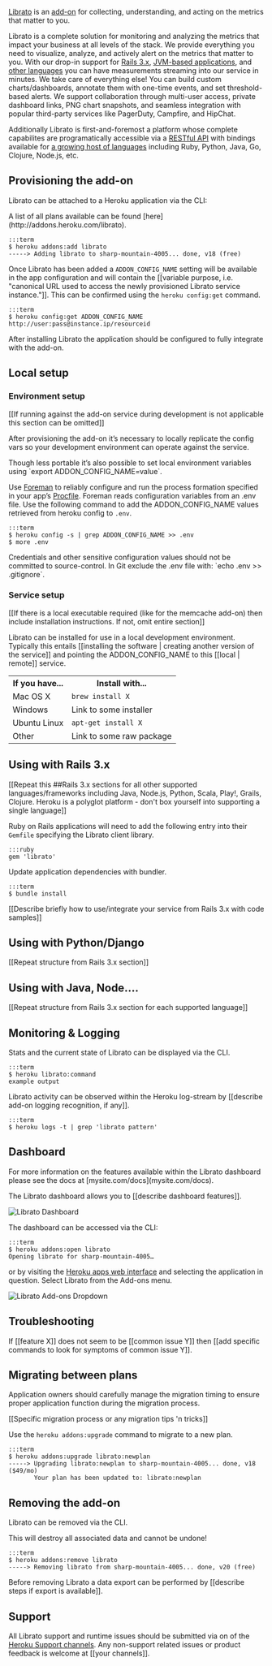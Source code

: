 [Librato](http://addons.heroku.com/librato) is an [add-on](http://addons.heroku.com) for collecting,
understanding, and acting on the metrics that matter to you.

Librato is a complete solution for monitoring and analyzing the
metrics that impact your business at all levels of the stack. We provide
everything you need to visualize, analyze, and actively alert on the
metrics that matter to you. With our drop-in support for [Rails
3.x][rails-gem], [JVM-based applications][coda-backend], and
[other languages][lang-bindings] you can have measurements streaming into our
service in minutes. We take care of everything else! You can build custom charts/dashboards,
annotate them with one-time events, and set threshold-based alerts. We
support collaboration through multi-user access, private dashboard
links, PNG chart snapshots, and seamless integration with popular
third-party services like PagerDuty, Campfire, and HipChat.

Additionally Librato is first-and-foremost a platform whose complete capabilites are
programatically accessible via a [RESTful API][api-docs] with bindings
available for [a growing host of languages][lang-bindings] including
Ruby, Python, Java, Go, Clojure, Node.js, etc.

## Provisioning the add-on

Librato can be attached to a Heroku application via the  CLI:

<div class="callout" markdown="1">
A list of all plans available can be found [here](http://addons.heroku.com/librato).
</div>

    :::term
    $ heroku addons:add librato
    -----> Adding librato to sharp-mountain-4005... done, v18 (free)

Once Librato has been added a `ADDON_CONFIG_NAME` setting will be available in the app configuration and will contain the [[variable purpose, i.e. "canonical URL used to access the newly provisioned Librato service instance."]]. This can be confirmed using the `heroku config:get` command.

    :::term
    $ heroku config:get ADDON_CONFIG_NAME
    http://user:pass@instance.ip/resourceid

After installing Librato the application should be configured to fully integrate with the add-on.

## Local setup

### Environment setup

[[If running against the add-on service during development is not applicable this section can be omitted]]

After provisioning the add-on it’s necessary to locally replicate the config vars so your development environment can operate against the service.

<div class="callout" markdown="1">
Though less portable it’s also possible to set local environment variables using `export ADDON_CONFIG_NAME=value`.
</div>

Use [Foreman](config-vars#local_setup) to reliably configure and run the process formation specified in your app’s [Procfile](procfile). Foreman reads configuration variables from an .env file. Use the following command to add the ADDON_CONFIG_NAME values retrieved from heroku config to `.env`.

    :::term
    $ heroku config -s | grep ADDON_CONFIG_NAME >> .env
    $ more .env

<p class="warning" markdown="1">
Credentials and other sensitive configuration values should not be committed to source-control. In Git exclude the .env file with: `echo .env >> .gitignore`.
</p>

### Service setup

[[If there is a local executable required (like for the memcache add-on) then include installation instructions. If not, omit entire section]]

Librato can be installed for use in a local development  environment.  Typically this entails [[installing the software | creating another version of the service]] and pointing the ADDON_CONFIG_NAME to this [[local | remote]] service.

<table>
  <tr>
    <th>If you have...</th>
    <th>Install with...</th>
  </tr>
  <tr>
    <td>Mac OS X</td>
    <td style="text-align: left"><code>brew install X</code></td>
  </tr>
  <tr>
    <td>Windows</td>
    <td style="text-align: left">Link to some installer</td>
  </tr>
  <tr>
    <td>Ubuntu Linux</td>
    <td style="text-align: left"><code>apt-get install X</code></td>
  </tr>
  <tr>
    <td>Other</td>
    <td style="text-align: left">Link to some raw package</td>
  </tr>
</table>

## Using with Rails 3.x

[[Repeat this ##Rails 3.x sections for all other supported languages/frameworks including Java, Node.js, Python, Scala, Play!, Grails, Clojure. Heroku is a polyglot platform - don't box yourself into supporting a single language]]

Ruby on Rails applications will need to add the following entry into their `Gemfile` specifying the Librato client library.

    :::ruby
    gem 'librato'

Update application dependencies with bundler.

    :::term
    $ bundle install

[[Describe briefly how to use/integrate your service from Rails 3.x with code samples]]

## Using with Python/Django

[[Repeat structure from Rails 3.x section]]

## Using with Java, Node....

[[Repeat structure from Rails 3.x section for each supported language]]

## Monitoring & Logging

Stats and the current state of Librato can be displayed via the CLI.

    :::term
    $ heroku librato:command
    example output

Librato activity can be observed within the Heroku log-stream by [[describe add-on logging recognition, if any]].

    :::term
    $ heroku logs -t | grep 'librato pattern'

## Dashboard

<div class="callout" markdown="1">
For more information on the features available within the Librato dashboard please see the docs at [mysite.com/docs](mysite.com/docs).
</div>

The Librato dashboard allows you to [[describe dashboard features]].

![Librato Dashboard](http://i.imgur.com/FkuUw.png "Librato Dashboard")

The dashboard can be accessed via the CLI:

    :::term
    $ heroku addons:open librato
    Opening librato for sharp-mountain-4005…

or by visiting the [Heroku apps web interface](http://heroku.com/myapps) and selecting the application in question. Select Librato from the Add-ons menu.

![Librato Add-ons Dropdown](http://f.cl.ly/items/1B090n1P0d3W0I0R172r/addons.png "Librato Add-ons Dropdown")

## Troubleshooting

If [[feature X]] does not seem to be [[common issue Y]] then 
[[add specific commands to look for symptoms of common issue Y]].

## Migrating between plans

<div class="note" markdown="1">Application owners should carefully manage the migration timing to ensure proper application function during the migration process.</div>

[[Specific migration process or any migration tips 'n tricks]]

Use the `heroku addons:upgrade` command to migrate to a new plan.

    :::term
    $ heroku addons:upgrade librato:newplan
    -----> Upgrading librato:newplan to sharp-mountain-4005... done, v18 ($49/mo)
           Your plan has been updated to: librato:newplan

## Removing the add-on

Librato can be removed via the  CLI.

<div class="warning" markdown="1">This will destroy all associated data and cannot be undone!</div>

    :::term
    $ heroku addons:remove librato
    -----> Removing librato from sharp-mountain-4005... done, v20 (free)

Before removing Librato a data export can be performed by [[describe steps if export is available]].

## Support

All Librato support and runtime issues should be submitted via on of the [Heroku Support channels](support-channels). Any non-support related issues or product feedback is welcome at [[your channels]].

[api-docs]: http://dev.librato.com/v1/metrics
[lang-bindings]: http://support.metrics.librato.com/knowledgebase/articles/122262-language-bindings
[rails-gem]: https://github.com/librato/librato-rails
[coda-metrics]: http://metrics.codahale.com/
[coda-backend]: https://github.com/librato/metrics-librato
